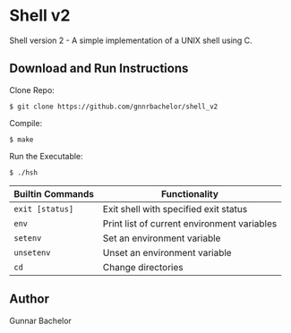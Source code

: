 # Shell v2
Shell version 2 - A simple implementation of a UNIX shell using C.
## Download and Run Instructions

Clone Repo:
```
$ git clone https://github.com/gnnrbachelor/shell_v2
```

Compile:
```
$ make
```

Run the Executable:
```
$ ./hsh
```
|  Builtin Commands  |    Functionality                            |
| ------------------ | ------------------------------------------- |
| `exit [status]`    | Exit shell with specified exit status       |
| `env`              | Print list of current environment variables |
| `setenv`           | Set an environment variable                 |
| `unsetenv`         | Unset an environment variable               |
| `cd`               | Change directories                          |

## Author
Gunnar Bachelor
